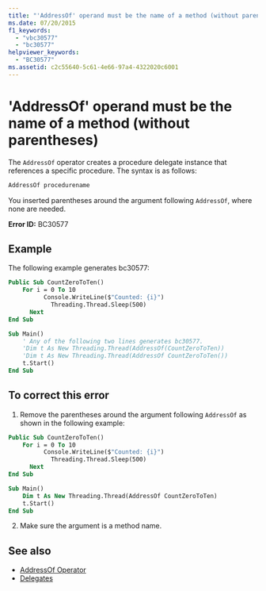 ```yaml
---
title: "'AddressOf' operand must be the name of a method (without parentheses)"
ms.date: 07/20/2015
f1_keywords: 
  - "vbc30577"
  - "bc30577"
helpviewer_keywords: 
  - "BC30577"
ms.assetid: c2c55640-5c61-4e66-97a4-4322020c6001
---
```

# 'AddressOf' operand must be the name of a method (without parentheses)

The `AddressOf` operator creates a procedure delegate instance that references a specific procedure. The syntax is as follows:

```vb
AddressOf procedurename
```

You inserted parentheses around the argument following `AddressOf`, where none are needed.

**Error ID:** BC30577

## Example

The following example generates bc30577:

```vb
Public Sub CountZeroToTen()
    For i = 0 To 10
	      Console.WriteLine($"Counted: {i}")
		    Threading.Thread.Sleep(500)
	  Next
End Sub

Sub Main()
    ' Any of the following two lines generates bc30577.
    'Dim t As New Threading.Thread(AddressOf(CountZeroToTen))
    'Dim t As New Threading.Thread(AddressOf CountZeroToTen())
    t.Start()
End Sub
```

## To correct this error

1. Remove the parentheses around the argument following `AddressOf` as shown in the following example:

```vb
Public Sub CountZeroToTen()
    For i = 0 To 10
	      Console.WriteLine($"Counted: {i}")
		    Threading.Thread.Sleep(500)
	  Next
End Sub

Sub Main()
    Dim t As New Threading.Thread(AddressOf CountZeroToTen)
    t.Start()
End Sub
```

2. Make sure the argument is a method name.

## See also

- [AddressOf Operator](../operators/addressof-operator.md)
- [Delegates](../../programming-guide/language-features/delegates/index.md)
